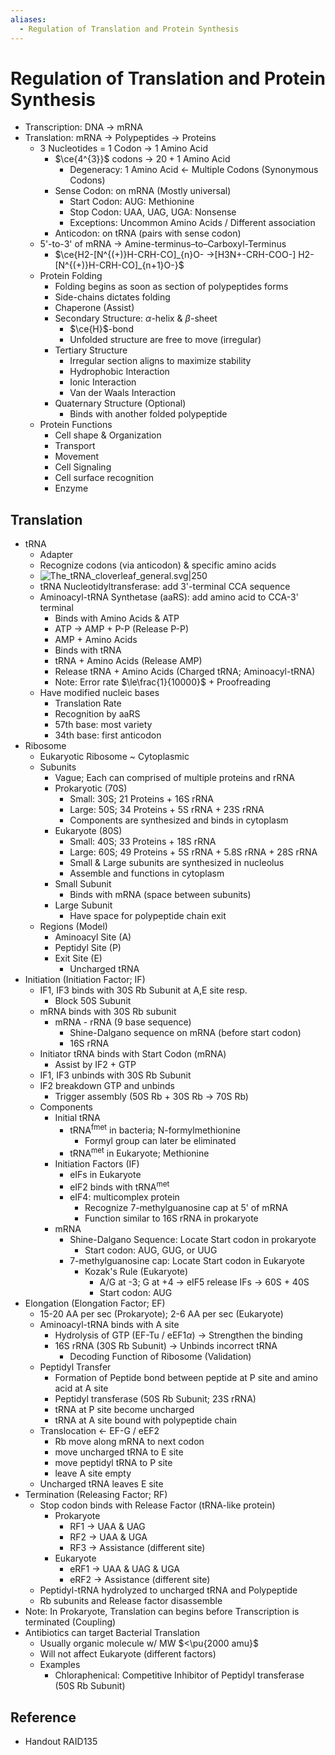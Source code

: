 ```yaml
---
aliases:
  - Regulation of Translation and Protein Synthesis
---
```


# Regulation of Translation and Protein Synthesis

- Transcription: DNA → mRNA
- Translation: mRNA → Polypeptides → Proteins
	- 3 Nucleotides = 1 Codon → 1 Amino Acid
		- $\ce{4^{3}}$ codons → $20+1$ Amino Acid
			- Degeneracy: 1 Amino Acid ← Multiple Codons (Synonymous Codons)
		- Sense Codon: on mRNA (Mostly universal)
			- Start Codon: AUG: Methionine
			- Stop Codon: UAA, UAG, UGA: Nonsense
			- Exceptions: Uncommon Amino Acids / Different association
		- Anticodon: on tRNA (pairs with sense codon)
	- 5'-to-3' of mRNA → Amine-terminus–to–Carboxyl-Terminus
		- $\ce{H2-[N^{(+)}H-CRH-CO]_{n}O- ->[H3N+-CRH-COO-] H2-[N^{(+)}H-CRH-CO]_{n+1}O-}$
	- Protein Folding
		- Folding begins as soon as section of polypeptides forms
		- Side-chains dictates folding
		- Chaperone (Assist)
		- Secondary Structure: $\alpha$-helix & $\beta$-sheet
			- $\ce{H}$-bond
			- Unfolded structure are free to move (irregular)
		- Tertiary Structure
			- Irregular section aligns to maximize stability
			- Hydrophobic Interaction
			- Ionic Interaction
			- Van der Waals Interaction
		- Quaternary Structure (Optional)
			- Binds with another folded polypeptide
	- Protein Functions
		- Cell shape & Organization
		- Transport
		- Movement
		- Cell Signaling
		- Cell surface recognition
		- Enzyme

## Translation

- tRNA
	- Adapter
	- Recognize codons (via anticodon) & specific amino acids
	- ![The\_tRNA\_cloverleaf\_general.svg|250](https://upload.wikimedia.org/wikipedia/commons/a/ae/The_tRNA_cloverleaf_general.svg)
	- tRNA Nucleotidyltransferase: add 3'-terminal CCA sequence
	- Aminoacyl-tRNA Synthetase (aaRS): add amino acid to CCA-3' terminal
		- Binds with Amino Acids & ATP
		- ATP → AMP + P-P (Release P-P)
		- AMP + Amino Acids
		- Binds with tRNA
		- tRNA + Amino Acids (Release AMP)
		- Release tRNA + Amino Acids (Charged tRNA; Aminoacyl-tRNA)
		- Note: Error rate $\le\frac{1}{10000}$ + Proofreading
	- Have modified nucleic bases
		- Translation Rate
		- Recognition by aaRS
		- 57th base: most variety
		- 34th base: first anticodon
- Ribosome
	- Eukaryotic Ribosome ~ Cytoplasmic
	- Subunits
		- Vague; Each can comprised of multiple proteins and rRNA
		- Prokaryotic (70S)
			- Small: 30S; 21 Proteins + 16S rRNA
			- Large: 50S; 34 Proteins + 5S rRNA + 23S rRNA
			- Components are synthesized and binds in cytoplasm
		- Eukaryote (80S)
			- Small: 40S; 33 Proteins + 18S rRNA
			- Large: 60S; 49 Proteins + 5S rRNA + 5.8S rRNA + 28S rRNA
			- Small & Large subunits are synthesized in nucleolus
			- Assemble and functions in cytoplasm
		- Small Subunit
			- Binds with mRNA (space between subunits)
		- Large Subunit
			- Have space for polypeptide chain exit
	- Regions (Model)
		- Aminoacyl Site (A)
		- Peptidyl Site (P)
		- Exit Site (E)
			- Uncharged tRNA
- Initiation (Initiation Factor; IF)
	- IF1, IF3 binds with 30S Rb Subunit at A,E site resp.
		- Block 50S Subunit
	- mRNA binds with 30S Rb subunit
		- mRNA - rRNA (9 base sequence)
			- Shine-Dalgano sequence on mRNA (before start codon)
			- 16S rRNA
	- Initiator tRNA binds with Start Codon (mRNA)
		- Assist by IF2 + GTP
	- IF1, IF3 unbinds with 30S Rb Subunit
	- IF2 breakdown GTP and unbinds
		- Trigger assembly (50S Rb + 30S Rb → 70S Rb)
	- Components
		- Initial tRNA
			- tRNA<sup>fmet</sup> in bacteria; N-formylmethionine
				- Formyl group can later be eliminated
			- tRNA<sup>met</sup> in Eukaryote; Methionine
		- Initiation Factors (IF)
			- eIFs in Eukaryote
			- eIF2 binds with tRNA<sup>met</sup>
			- eIF4: multicomplex protein
				- Recognize 7-methylguanosine cap at 5' of mRNA
				- Function similar to 16S rRNA in prokaryote
		- mRNA
			- Shine-Dalgano Sequence: Locate Start codon in prokaryote
				- Start codon: AUG, GUG, or UUG
			- 7-methylguanosine cap: Locate Start codon in Eukaryote
				- Kozak's Rule (Eukaryote)
					- A/G at -3; G at +4 → eIF5 release IFs → 60S + 40S
					- Start codon: AUG
- Elongation (Elongation Factor; EF)
	- 15-20 AA per sec (Prokaryote); 2-6 AA per sec (Eukaryote)
	- Aminoacyl-tRNA binds with A site
		- Hydrolysis of GTP (EF-Tu / eEF1$\alpha$) → Strengthen the binding
		- 16S rRNA (30S Rb Subunit) → Unbinds incorrect tRNA
			- Decoding Function of Ribosome (Validation)
	- Peptidyl Transfer
		- Formation of Peptide bond between peptide at P site and amino acid at A site
		- Peptidyl transferase (50S Rb Subunit; 23S rRNA)
		- tRNA at P site become uncharged
		- tRNA at A site bound with polypeptide chain
	- Translocation ← EF-G / eEF2
		- Rb move along mRNA to next codon
		- move uncharged tRNA to E site
		- move peptidyl tRNA to P site
		- leave A site empty
	- Uncharged tRNA leaves E site
- Termination (Releasing Factor; RF)
	- Stop codon binds with Release Factor (tRNA-like protein)
		- Prokaryote
			- RF1 → UAA & UAG
			- RF2 → UAA & UGA
			- RF3 → Assistance (different site)
		- Eukaryote
			- eRF1 → UAA & UAG & UGA
			- eRF2 → Assistance (different site)
	- Peptidyl-tRNA hydrolyzed to uncharged tRNA and Polypeptide
	- Rb subunits and Release factor disassemble
- Note: In Prokaryote, Translation can begins before Transcription is terminated (Coupling)
- Antibiotics can target Bacterial Translation
	- Usually organic molecule w/ MW $<\pu{2000 amu}$
	- Will not affect Eukaryote (different factors)
	- Examples
		- Chloraphenical: Competitive Inhibitor of Peptidyl transferase (50S Rb Subunit)

## Reference

- Handout RAID135
